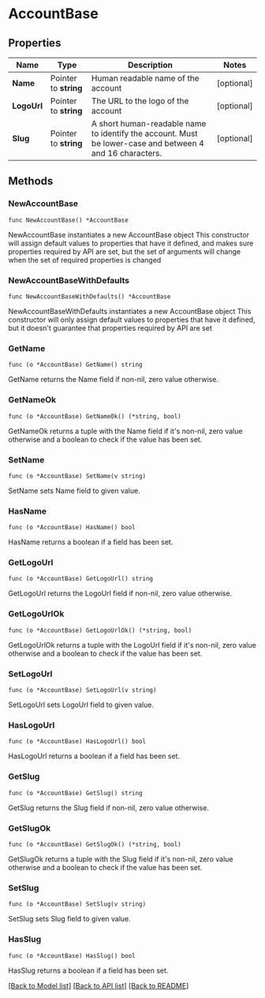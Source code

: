 # AccountBase

## Properties

Name | Type | Description | Notes
------------ | ------------- | ------------- | -------------
**Name** | Pointer to **string** | Human readable name of the account | [optional] 
**LogoUrl** | Pointer to **string** | The URL to the logo of the account | [optional] 
**Slug** | Pointer to **string** | A short human-readable name to identify the account. Must be lower-case and between 4 and 16 characters. | [optional] 

## Methods

### NewAccountBase

`func NewAccountBase() *AccountBase`

NewAccountBase instantiates a new AccountBase object
This constructor will assign default values to properties that have it defined,
and makes sure properties required by API are set, but the set of arguments
will change when the set of required properties is changed

### NewAccountBaseWithDefaults

`func NewAccountBaseWithDefaults() *AccountBase`

NewAccountBaseWithDefaults instantiates a new AccountBase object
This constructor will only assign default values to properties that have it defined,
but it doesn't guarantee that properties required by API are set

### GetName

`func (o *AccountBase) GetName() string`

GetName returns the Name field if non-nil, zero value otherwise.

### GetNameOk

`func (o *AccountBase) GetNameOk() (*string, bool)`

GetNameOk returns a tuple with the Name field if it's non-nil, zero value otherwise
and a boolean to check if the value has been set.

### SetName

`func (o *AccountBase) SetName(v string)`

SetName sets Name field to given value.

### HasName

`func (o *AccountBase) HasName() bool`

HasName returns a boolean if a field has been set.

### GetLogoUrl

`func (o *AccountBase) GetLogoUrl() string`

GetLogoUrl returns the LogoUrl field if non-nil, zero value otherwise.

### GetLogoUrlOk

`func (o *AccountBase) GetLogoUrlOk() (*string, bool)`

GetLogoUrlOk returns a tuple with the LogoUrl field if it's non-nil, zero value otherwise
and a boolean to check if the value has been set.

### SetLogoUrl

`func (o *AccountBase) SetLogoUrl(v string)`

SetLogoUrl sets LogoUrl field to given value.

### HasLogoUrl

`func (o *AccountBase) HasLogoUrl() bool`

HasLogoUrl returns a boolean if a field has been set.

### GetSlug

`func (o *AccountBase) GetSlug() string`

GetSlug returns the Slug field if non-nil, zero value otherwise.

### GetSlugOk

`func (o *AccountBase) GetSlugOk() (*string, bool)`

GetSlugOk returns a tuple with the Slug field if it's non-nil, zero value otherwise
and a boolean to check if the value has been set.

### SetSlug

`func (o *AccountBase) SetSlug(v string)`

SetSlug sets Slug field to given value.

### HasSlug

`func (o *AccountBase) HasSlug() bool`

HasSlug returns a boolean if a field has been set.


[[Back to Model list]](../README.md#documentation-for-models) [[Back to API list]](../README.md#documentation-for-api-endpoints) [[Back to README]](../README.md)


